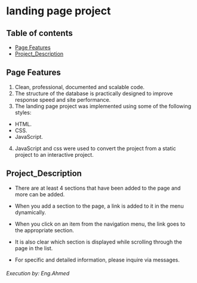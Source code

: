 # landing page project

## Table of contents

* [Page Features](#instructions)
* [Project_Description](#Project_Description)

## Page Features

1. Clean, professional, documented and scalable code.
2. The structure of the database is practically designed to improve response speed and site performance.
3. The landing page project was implemented using some of the following styles:
-  HTML.
-  CSS.
-  JavaScript.
4. JavaScript and css were used to convert the project from a static project to an interactive project.


## Project_Description

- There are at least 4 sections that have been added to the page and more can be added.
- When you add a section to the page, a link is added to it in the menu dynamically.
- When you click on an item from the navigation menu, the link goes to the appropriate section.
- It is also clear which section is displayed while scrolling through the page in the list.

- For specific and detailed information, please inquire via messages.

###### Execution by: Eng.Ahmed
